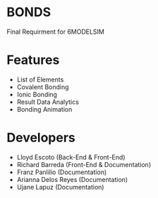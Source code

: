# BONDS
Final Requirment for 6MODELSIM

# Features
- List of Elements
- Covalent Bonding
- Ionic Bonding
- Result Data Analytics
- Bonding Animation

# Developers
- Lloyd Escoto (Back-End & Front-End)
- Richard Barreda (Front-End & Documentation)
- Franz Panlilio (Documentation)
- Arianna Delos Reyes (Documentation)
- Ujane Lapuz (Documentation)

